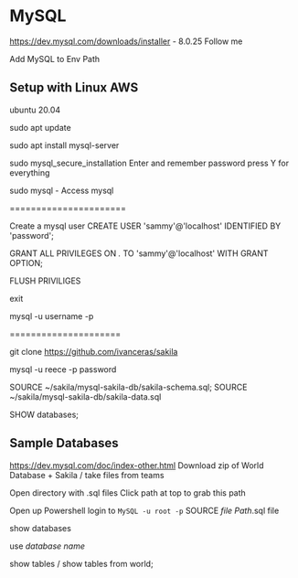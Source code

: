 # MySQL 

https://dev.mysql.com/downloads/installer - 8.0.25 Follow me

Add MySQL to Env Path

## Setup with Linux AWS

ubuntu 20.04

sudo apt update

sudo apt install mysql-server

sudo mysql_secure_installation
Enter and remember password
press Y for everything

sudo mysql - Access mysql

======================

Create a mysql user
CREATE USER 'sammy'@'localhost' IDENTIFIED BY 'password';

GRANT ALL PRIVILEGES ON *.* TO 'sammy'@'localhost' WITH GRANT OPTION;

FLUSH PRIVILIGES

exit

mysql -u username -p

=====================

git clone https://github.com/ivanceras/sakila

mysql -u reece -p password

SOURCE ~/sakila/mysql-sakila-db/sakila-schema.sql;
SOURCE ~/sakila/mysql-sakila-db/sakila-data.sql

SHOW databases;





## Sample Databases 

https://dev.mysql.com/doc/index-other.html 
Download zip of World Database + Sakila / take files from teams

Open directory with .sql files
Click path at top to grab this path 

Open up Powershell login to `MySQL -u root -p` 
SOURCE *file Path*\.sql file

show databases

use *database name*

show tables / show tables from world;
